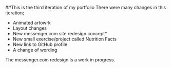 ##This is the third iteration of my portfolio
There were many changes in this iteration;
* Animated artowrk
* Layout changes
* New messenger.com site redesign concept*
* New small exercise/project called Nutrition Facts
* New link to GitHub profile
* A change of wording

The messenger.com redesign is a work in progress.
